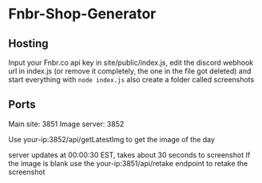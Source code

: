 # Fnbr-Shop-Generator

## Hosting

Input your Fnbr.co api key in site/public/index.js, edit the discord webhook url in index.js (or remove it completely, the one in the file got deleted) and start everything with `node index.js` 
also create a folder called screenshots

## Ports

Main site: 3851
Image server: 3852

Use your-ip:3852/api/getLatestImg to get the image of the day

server updates at 00:00:30 EST, takes about 30 seconds to screenshot
If the image is blank use the your-ip:3851/api/retake endpoint to retake the screenshot
